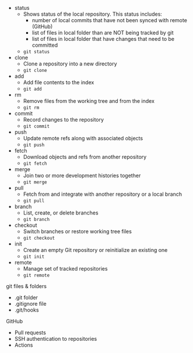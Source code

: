 * status
	- Shows status of the local repository. This status includes:
		- number of local commits that have not been synced with remote (GitHub)
		- list of files in local folder than are NOT being tracked by git
		- list of files in local folder that have changes that need to be committed
	- `git status`
* clone
	- Clone a repository into a new directory
	- `git clone`
* add
	- Add file contents to the index	
	- `git add`
* rm
	- Remove files from the working tree and from the index
	- `git rm`
* commit
	- Record changes to the repository
	- `git commit`
* push
	- Update remote refs along with associated objects
	- `git push`
* fetch
	- Download objects and refs from another repository
	- `git fetch`
* merge
	- Join two or more development histories together
	- `git merge`
* pull
	- Fetch from and integrate with another repository or a local branch
	- `git pull`
* branch
	- List, create, or delete branches
	- `git branch`
* checkout
	- Switch branches or restore working tree files
	- `git checkout`
* init
	- Create an empty Git repository or reinitialize an existing one
	- `git init`
* remote
	- Manage set of tracked repositories
	- `git remote`

git files & folders

   * .git folder
   * .gitignore file
   * .git/hooks

GitHub

   * Pull requests
   * SSH authentication to repositories
   * Actions

